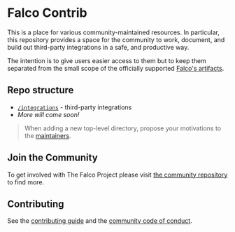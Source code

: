 
# Falco Contrib

This is a place for various community-maintained resources. In particular, this repository provides a space for the community to work, document, and build out third-party integrations in a safe, and productive way. 

The intention is to give users easier access to them but to keep them separated from the small scope of the officially supported [Falco's artifacts](https://github.com/falcosecurity/falco).

## Repo structure

- [`/integrations`](integrations/) - third-party integrations
- *More will come soon!*

> When adding a new top-level directory, propose your motivations to the [maintainers](OWNERS).

## Join the Community

To get involved with The Falco Project please visit [the community repository](https://github.com/falcosecurity/community) to find more.

## Contributing

See the [contributing guide](https://github.com/falcosecurity/falco/blob/master/CONTRIBUTING.md) and the [community code of conduct](https://github.com/falcosecurity/falco/blob/master/CODE_OF_CONDUCT.md).
